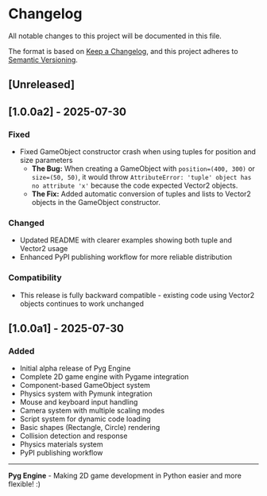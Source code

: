 # Changelog

All notable changes to this project will be documented in this file.

The format is based on [Keep a Changelog](https://keepachangelog.com/en/1.0.0/),
and this project adheres to [Semantic Versioning](https://semver.org/spec/v2.0.0.html).

## [Unreleased]

## [1.0.0a2] - 2025-07-30

### Fixed
- Fixed GameObject constructor crash when using tuples for position and size parameters
  - **The Bug:** When creating a GameObject with `position=(400, 300)` or `size=(50, 50)`, it would throw `AttributeError: 'tuple' object has no attribute 'x'` because the code expected Vector2 objects.
  - **The Fix:** Added automatic conversion of tuples and lists to Vector2 objects in the GameObject constructor.

### Changed
- Updated README with clearer examples showing both tuple and Vector2 usage
- Enhanced PyPI publishing workflow for more reliable distribution

### Compatibility
- This release is fully backward compatible - existing code using Vector2 objects continues to work unchanged

## [1.0.0a1] - 2025-07-30

### Added
- Initial alpha release of Pyg Engine
- Complete 2D game engine with Pygame integration
- Component-based GameObject system
- Physics system with Pymunk integration
- Mouse and keyboard input handling
- Camera system with multiple scaling modes
- Script system for dynamic code loading
- Basic shapes (Rectangle, Circle) rendering
- Collision detection and response
- Physics materials system
- PyPI publishing workflow

---

**Pyg Engine** - Making 2D game development in Python easier and more flexible! :) 